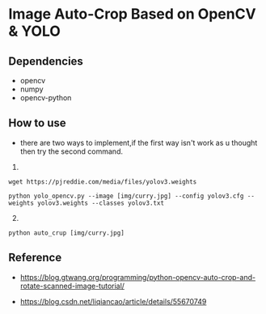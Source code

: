 # Image Auto-Crop Based on OpenCV & YOLO

## Dependencies
  * opencv
  * numpy
  * opencv-python

## How to use
  * there are two ways to implement,if the first way isn't work as u thought then try the second command.
  1. 
  ```
  wget https://pjreddie.com/media/files/yolov3.weights

  python yolo_opencv.py --image [img/curry.jpg] --config yolov3.cfg --weights yolov3.weights --classes yolov3.txt
  ```
  2. 
  ```
  python auto_crup [img/curry.jpg]
  ```



## Reference
  * https://blog.gtwang.org/programming/python-opencv-auto-crop-and-rotate-scanned-image-tutorial/

  * https://blog.csdn.net/liqiancao/article/details/55670749